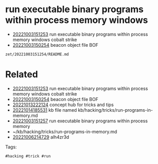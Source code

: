# run executable binary programs within process memory windows

- [20221003151253](/zet/20221003151253/README.md) run executable binary programs within process memory windows cobalt strike
- [20221003150254](/zet/20221003150254/README.md) beacon object file BOF

` zet/20221003151254/README.md `

# Related

- [20221003151253](/zet/20221003151253/README.md) run executable binary programs within process memory windows cobalt strike
- [20221003150254](/zet/20221003150254/README.md) beacon object file BOF
- [20221013222124](/zet/20221013222124/README.md) concept hub for tricks and tips
- [20221014185531](/zet/20221014185531/README.md) kb file named kb/hacking/tricks/run-programs-in-memory.md
- [20221003151257](/zet/20221003151257/README.md) run executable binary programs within process memory
- ~/kb/hacking/tricks/run-programs-in-memory.md
- [20221006214729](/zet/20221006214729/README.md) alh4zr3d

Tags:

    #hacking #trick #run 
